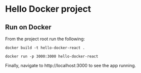 # Hello Docker project

## Run on Docker

From the project root run the following:

```
docker build -t hello-docker-react .
```

```
docker run -p 3000:3000 hello-docker-react
```

Finally, navigate to http://localhost:3000 to see the app running.
